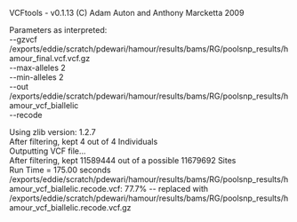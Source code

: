 VCFtools - v0.1.13
(C) Adam Auton and Anthony Marcketta 2009

Parameters as interpreted: \
        --gzvcf /exports/eddie/scratch/pdewari/hamour/results/bams/RG/poolsnp_results/hamour_final.vcf.vcf.gz \
        --max-alleles 2 \
        --min-alleles 2 \
        --out /exports/eddie/scratch/pdewari/hamour/results/bams/RG/poolsnp_results/hamour_vcf_biallelic \
        --recode

Using zlib version: 1.2.7 \
After filtering, kept 4 out of 4 Individuals \
Outputting VCF file... \
After filtering, kept 11589444 out of a possible 11679692 Sites \
Run Time = 175.00 seconds \
/exports/eddie/scratch/pdewari/hamour/results/bams/RG/poolsnp_results/hamour_vcf_biallelic.recode.vcf:   77.7% -- replaced with /exports/eddie/scratch/pdewari/hamour/results/bams/RG/poolsnp_results/hamour_vcf_biallelic.recode.vcf.gz
